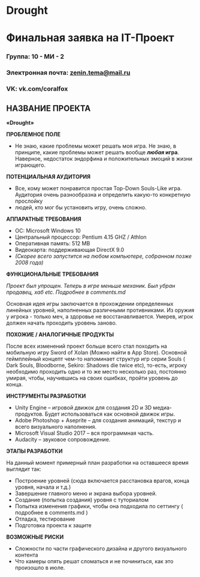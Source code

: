 # Drought #
# Финальная заявка на IT-Проект

### Группа: 10 - МИ - 2
### Электронная почта: zenin.tema@mail.ru
### VK: vk.com/coralfox

## НАЗВАНИЕ ПРОЕКТА ##
 **«Drought»** 


**ПРОБЛЕМНОЕ ПОЛЕ**
* Не знаю, какие проблемы может решать моя игра. Не знаю, в принципе, какие проблемы может решать вообще **_любая_ игра**. Наверное, недостаток эндорфина и положительных эмоций в жизни играющего. 

**ПОТЕНЦИАЛЬНАЯ АУДИТОРИЯ**
* Все, кому может понравится простая Top-Down Souls-Like игра. Аудитория очень разнообразна и определить какую-то конкретную прослойку
* людей, кто мог бы установить игру, очень сложно. 

**АППАРАТНЫЕ ТРЕБОВАНИЯ**

*    OC: Microsoft Windows 10
*    Центральный процессор: Pentium 4.15 GHZ / Athlon
*    Оперативная память: 512 MB
*    Видеокарта: поддерживающая DirectX 9.0
*    _(Скорее всего запустится на любом компьютере, собранном позже 2008 года)_ 
 
**ФУНКЦИОНАЛЬНЫЕ ТРЕБОВАНИЯ**

_Проект был упрощен. Теперь в игре меньше механик. Был убран продавец, хаб etc. Подробнее в comments.md_

Основная идея игры заключается в прохождении определенных линейных уровней, наполненных различными противниками. Из оружия у игрока - только меч, а здоровье не восстанавливается. Умерев, игрок должен начать проходить уровень заново.

**ПОХОЖИЕ / АНАЛОГИЧНЫЕ ПРОДУКТЫ**

После всех изменений проект больше всего стал походить на мобильную игру Sword of Xolan (Можно найти в App Store).
Основной геймплейный концепт чем-то напоминает структур игр серии Souls ( Dark Souls, Bloodborne, Sekiro: Shadows die twice etc), то-есть, игроку необходимо проходить одно и то же место несколько раз, постоянно умирая, чтобы, научившись на своих ошибках, пройти уровень до конца.


**ИНСТРУМЕНТЫ РАЗРАБОТКИ**

*    Unity Engine – игровой движок для создания 2D и 3D медиа-продуктов. Будет использоваться как основной движок игры.
*    Adobe Photoshop + Aseprite – для создания анимаций, текстур и всего визуального наполнения.
*    Microsoft Visual Studio 2017 – вся программная часть.
*    Audacity – звуковое сопровождение.

**ЭТАПЫ РАЗРАБОТКИ**

На данный момент примерный план разработки на оставшееся время выглядит так:
*    Построение уровней (сюда включается расстановка врагов, конца уровня, начала и т.д.)
*    Завершение главного меню и экрана выбора уровней.
*    Создание (попытка создания) уровня с туториалом
*    Попытка изменения графики, чтобы она подходила по сеттингу ( подробнее в comments.md )
*    Отладка, тестирование
*    Подготовка проекта к защите




**ВОЗМОЖНЫЕ РИСКИ**

*    Сложности по части графического дизайна и другого визуального контента
*    Что камеры опять решат сломаться и не починиться, как это произошло в июле.
